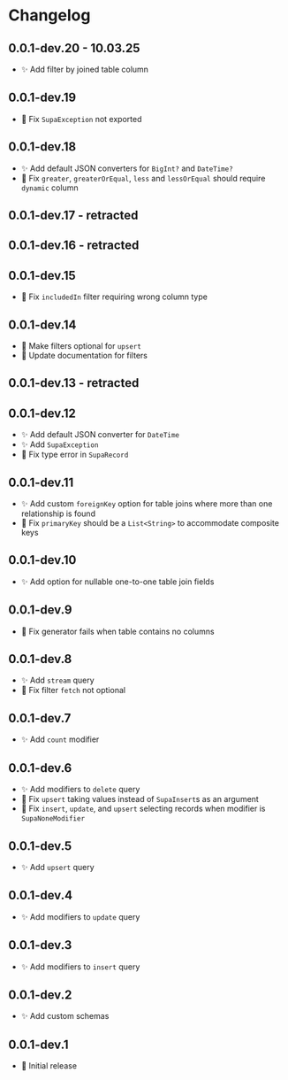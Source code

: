 # Changelog

## 0.0.1-dev.20 - 10.03.25
- ✨ Add filter by joined table column

## 0.0.1-dev.19
- 🐛 Fix `SupaException` not exported

## 0.0.1-dev.18
- ✨ Add default JSON converters for `BigInt?` and `DateTime?`
- 🐛 Fix `greater`, `greaterOrEqual`, `less` and `lessOrEqual` should require `dynamic` column

## 0.0.1-dev.17 - retracted

## 0.0.1-dev.16 - retracted

## 0.0.1-dev.15
- 🐛 Fix `includedIn` filter requiring wrong column type

## 0.0.1-dev.14
- 🐛 Make filters optional for `upsert`
- 📝 Update documentation for filters

## 0.0.1-dev.13 - retracted

## 0.0.1-dev.12
- ✨ Add default JSON converter for `DateTime`
- ✨ Add `SupaException`
- 🐛 Fix type error in `SupaRecord`

## 0.0.1-dev.11
- ✨ Add custom `foreignKey` option for table joins where more than one relationship is found
- 🐛 Fix `primaryKey` should be a `List<String>` to accommodate composite keys

## 0.0.1-dev.10
- ✨ Add option for nullable one-to-one table join fields

## 0.0.1-dev.9
- 🐛 Fix generator fails when table contains no columns

## 0.0.1-dev.8
- ✨ Add `stream` query
- 🐛 Fix filter `fetch` not optional

## 0.0.1-dev.7
- ✨ Add `count` modifier

## 0.0.1-dev.6
- ✨ Add modifiers to `delete` query
- 🐛 Fix `upsert` taking values instead of `SupaInsert`s as an argument
- 🐛 Fix `insert`, `update`, and `upsert` selecting records when modifier is `SupaNoneModifier`

## 0.0.1-dev.5
- ✨ Add `upsert` query

## 0.0.1-dev.4
- ✨ Add modifiers to `update` query

## 0.0.1-dev.3
- ✨ Add modifiers to `insert` query

## 0.0.1-dev.2
- ✨ Add custom schemas

## 0.0.1-dev.1
- 🎉 Initial release